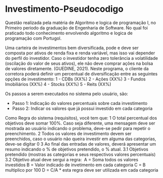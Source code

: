 # Investimento-Pseudocodigo
Questão realizada pela matéria de Algoritmo e logica de programação I, no Primeiro periodo da graduação de Engenharia de Software. No qual foi praticado todo conhecimento envolvendo algoritmo e logica de programação com Portugol.


Uma carteira de investimentos bem diversificada, pode e deve ser composta por ativos de renda fixa e renda variável, mas isso vai depender do perfil do investidor.
Caso o investidor tenha zero tolerância a volatilidade (oscilação do valor de seus ativos), ele não deve comprar ações na bolsa de valores diretamente. (GUEDINE, 2021).
Neste programa, o cliente da corretora poderá definir um percentual de diversificação entre as seguintes opções de investimento:
     1 - CDBs (XX%)
     2 - Ações (XX%)
     3 - Fundos Imobiliários (XX%)
     4 - Stocks (XX%)
     5 - Reits (XX%)

Os passos a serem executados no sistema pelo usuário, são:
* Passo 1: Indicação do valores percentuais sobre cada investimento
* Passo 2: Indicar os valores que já possui investido em cada categoria

Como Regra do sistema (requisitos), você tem que:
1 O total percentual dos objetivos deve somar 100%. Caso seja diferente, uma mensagem deve ser mostrada ao usuário indicando o problema, deve-se pedir para repetir o preenchimento.
2 Todos os valores de investimento devem ser preenchidos, caso o usuário não queira investir em alguma das categorias, deve-se digitar 0
3 Ao final das entradas de valores, deverá apresentar um resumo indicando o % de objetivos pretendido, o % atual.
3.1 Objetivos pretendido (mostras as categorias e seus respectivos valores percentuais)
3.2 Objetivo atual deve sergui a regra:
​                             A = Soma todos os valores investidos
                             B = Valor indicado de invetimento em cada categoria
                             C = B multiplico por 100
                             D = C/A 
                             * esta regra deve ser utilizada em cada categoria
